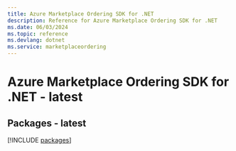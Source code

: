 ```yaml
---
title: Azure Marketplace Ordering SDK for .NET
description: Reference for Azure Marketplace Ordering SDK for .NET
ms.date: 06/03/2024
ms.topic: reference
ms.devlang: dotnet
ms.service: marketplaceordering
---
```

# Azure Marketplace Ordering SDK for .NET - latest
## Packages - latest
[!INCLUDE [packages](marketplace-ordering-index.md)]